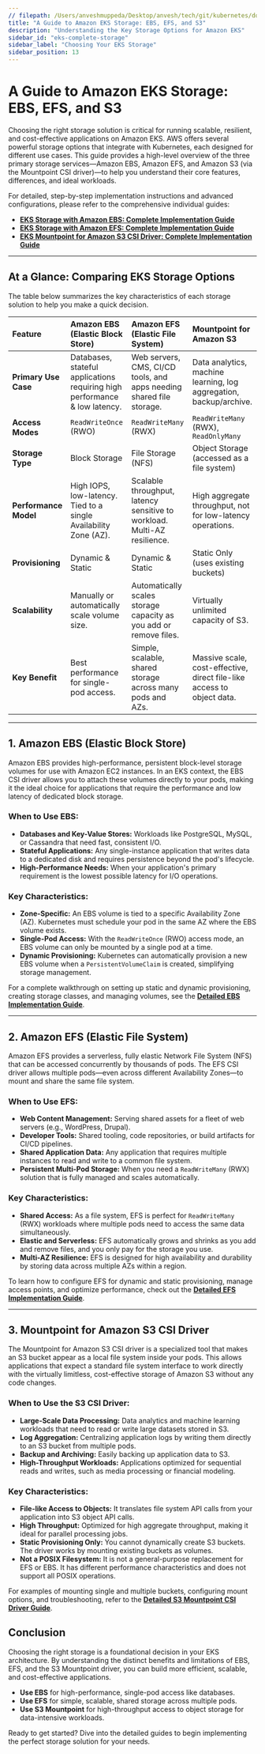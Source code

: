 ```yaml
---
// filepath: /Users/anveshmuppeda/Desktop/anvesh/tech/git/kubernetes/docs/eks/010-eks-complete-storage.md
title: "A Guide to Amazon EKS Storage: EBS, EFS, and S3"
description: "Understanding the Key Storage Options for Amazon EKS"
sidebar_id: "eks-complete-storage"
sidebar_label: "Choosing Your EKS Storage"
sidebar_position: 13
---  
```


# A Guide to Amazon EKS Storage: EBS, EFS, and S3

Choosing the right storage solution is critical for running scalable, resilient, and cost-effective applications on Amazon EKS. AWS offers several powerful storage options that integrate with Kubernetes, each designed for different use cases. This guide provides a high-level overview of the three primary storage services—Amazon EBS, Amazon EFS, and Amazon S3 (via the Mountpoint CSI driver)—to help you understand their core features, differences, and ideal workloads.

For detailed, step-by-step implementation instructions and advanced configurations, please refer to the comprehensive individual guides:

  - **[EKS Storage with Amazon EBS: Complete Implementation Guide](./010-eks-ebs-storage.md)**
  - **[EKS Storage with Amazon EFS: Complete Implementation Guide](./011-eks-efs-storage.md)**
  - **[EKS Mountpoint for Amazon S3 CSI Driver: Complete Implementation Guide](./012-eks-s3-csi-driver.md)**

-----

## At a Glance: Comparing EKS Storage Options

The table below summarizes the key characteristics of each storage solution to help you make a quick decision.

| Feature | Amazon EBS (Elastic Block Store) | Amazon EFS (Elastic File System) | Mountpoint for Amazon S3 |
| :--- | :--- | :--- | :--- |
| **Primary Use Case** | Databases, stateful applications requiring high performance & low latency. | Web servers, CMS, CI/CD tools, and apps needing shared file storage. | Data analytics, machine learning, log aggregation, backup/archive. |
| **Access Modes** | `ReadWriteOnce` (RWO) | `ReadWriteMany` (RWX) | `ReadWriteMany` (RWX), `ReadOnlyMany` |
| **Storage Type** | Block Storage | File Storage (NFS) | Object Storage (accessed as a file system) |
| **Performance Model** | High IOPS, low-latency. Tied to a single Availability Zone (AZ). | Scalable throughput, latency sensitive to workload. Multi-AZ resilience. | High aggregate throughput, not for low-latency operations. |
| **Provisioning** | Dynamic & Static | Dynamic & Static | Static Only (uses existing buckets) |
| **Scalability** | Manually or automatically scale volume size. | Automatically scales storage capacity as you add or remove files. | Virtually unlimited capacity of S3. |
| **Key Benefit** | Best performance for single-pod access. | Simple, scalable, shared storage across many pods and AZs. | Massive scale, cost-effective, direct file-like access to object data. |

-----

## 1\. Amazon EBS (Elastic Block Store)

Amazon EBS provides high-performance, persistent block-level storage volumes for use with Amazon EC2 instances. In an EKS context, the EBS CSI driver allows you to attach these volumes directly to your pods, making it the ideal choice for applications that require the performance and low latency of dedicated block storage.

### When to Use EBS:

  - **Databases and Key-Value Stores:** Workloads like PostgreSQL, MySQL, or Cassandra that need fast, consistent I/O.
  - **Stateful Applications:** Any single-instance application that writes data to a dedicated disk and requires persistence beyond the pod's lifecycle.
  - **High-Performance Needs:** When your application's primary requirement is the lowest possible latency for I/O operations.

### Key Characteristics:

  - **Zone-Specific:** An EBS volume is tied to a specific Availability Zone (AZ). Kubernetes must schedule your pod in the same AZ where the EBS volume exists.
  - **Single-Pod Access:** With the `ReadWriteOnce` (RWO) access mode, an EBS volume can only be mounted by a single pod at a time.
  - **Dynamic Provisioning:** Kubernetes can automatically provision a new EBS volume when a `PersistentVolumeClaim` is created, simplifying storage management.

For a complete walkthrough on setting up static and dynamic provisioning, creating storage classes, and managing volumes, see the **[Detailed EBS Implementation Guide](./010-eks-ebs-storage.md)**.

-----

## 2\. Amazon EFS (Elastic File System)

Amazon EFS provides a serverless, fully elastic Network File System (NFS) that can be accessed concurrently by thousands of pods. The EFS CSI driver allows multiple pods—even across different Availability Zones—to mount and share the same file system.

### When to Use EFS:

  - **Web Content Management:** Serving shared assets for a fleet of web servers (e.g., WordPress, Drupal).
  - **Developer Tools:** Shared tooling, code repositories, or build artifacts for CI/CD pipelines.
  - **Shared Application Data:** Any application that requires multiple instances to read and write to a common file system.
  - **Persistent Multi-Pod Storage:** When you need a `ReadWriteMany` (RWX) solution that is fully managed and scales automatically.

### Key Characteristics:

  - **Shared Access:** As a file system, EFS is perfect for `ReadWriteMany` (RWX) workloads where multiple pods need to access the same data simultaneously.
  - **Elastic and Serverless:** EFS automatically grows and shrinks as you add and remove files, and you only pay for the storage you use.
  - **Multi-AZ Resilience:** EFS is designed for high availability and durability by storing data across multiple AZs within a region.

To learn how to configure EFS for dynamic and static provisioning, manage access points, and optimize performance, check out the **[Detailed EFS Implementation Guide](./011-eks-efs-storage.md)**.

-----

## 3\. Mountpoint for Amazon S3 CSI Driver

The Mountpoint for Amazon S3 CSI driver is a specialized tool that makes an S3 bucket appear as a local file system inside your pods. This allows applications that expect a standard file system interface to work directly with the virtually limitless, cost-effective storage of Amazon S3 without any code changes.

### When to Use the S3 CSI Driver:

  - **Large-Scale Data Processing:** Data analytics and machine learning workloads that need to read or write large datasets stored in S3.
  - **Log Aggregation:** Centralizing application logs by writing them directly to an S3 bucket from multiple pods.
  - **Backup and Archiving:** Easily backing up application data to S3.
  - **High-Throughput Workloads:** Applications optimized for sequential reads and writes, such as media processing or financial modeling.

### Key Characteristics:

  - **File-like Access to Objects:** It translates file system API calls from your application into S3 object API calls.
  - **High Throughput:** Optimized for high aggregate throughput, making it ideal for parallel processing jobs.
  - **Static Provisioning Only:** You cannot dynamically create S3 buckets. The driver works by mounting existing buckets as volumes.
  - **Not a POSIX Filesystem:** It is not a general-purpose replacement for EFS or EBS. It has different performance characteristics and does not support all POSIX operations.

For examples of mounting single and multiple buckets, configuring mount options, and troubleshooting, refer to the **[Detailed S3 Mountpoint CSI Driver Guide](./012-eks-s3-csi-driver.md)**.

## Conclusion

Choosing the right storage is a foundational decision in your EKS architecture. By understanding the distinct benefits and limitations of EBS, EFS, and the S3 Mountpoint driver, you can build more efficient, scalable, and cost-effective applications.

  - **Use EBS** for high-performance, single-pod access like databases.
  - **Use EFS** for simple, scalable, shared storage across multiple pods.
  - **Use S3 Mountpoint** for high-throughput access to object storage for data-intensive workloads.

Ready to get started? Dive into the detailed guides to begin implementing the perfect storage solution for your needs.

